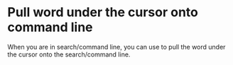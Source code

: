 # Pull word under the cursor onto command line

When you are in search/command line, you can use <C-R><C-W> to pull the word under the cursor onto the search/command line.
